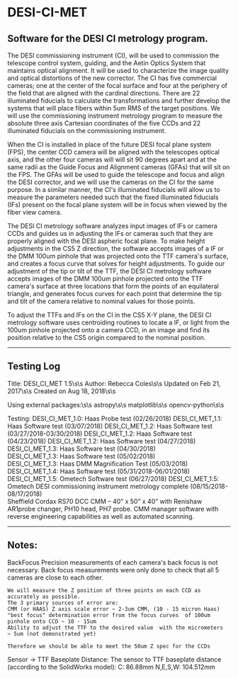 # DESI-CI-MET
## Software for the DESI CI metrology program.

The DESI commissioning instrument (CI), will be used to commission the telescope control system, guiding, and
the Aetin Optics System that maintains optical alignment. It will be used to characterize the image quality and
optical distortions of the new corrector. The CI has five commercial cameras; one at the center of the focal surface
and four at the periphery of the field that are aligned with the cardinal directions. There are 22 illuminated
fiducials to calculate the transformations and further develop the systems that will place fibers within 5um RMS
of the target positions. We will use the commissioning instrument metrology program to measure the absolute
three axis Cartesian coordinates of the five CCDs and 22 illuminated fiducials on the commissioning instrument.

When the CI is installed in place of the future DESI focal plane system (FPS), the center CCD camera will
be aligned with the telescopes optical axis, and the other four cameras will will sit 90 degrees apart and at the
same radii as the Guide Focus and Alignment cameras (GFAs) that will sit on the FPS. The GFAs will be used
to guide the telescope and focus and align the DESI corrector, and we will use the cameras on the CI for the
same purpose. In a similar manner, the CI's illuminated fiducials will allow us to measure the parameters needed
such that the fixed illuminated fiducials (IFs) present on the focal plane system will be in focus when viewed by
the fiber view camera.

The DESI CI metrology software analyzes input images of IFs or camera CCDs and guides us in adjusting the IFs
or cameras such that they are properly aligned with the DESI aspheric focal plane. To make height adjustments
in the CS5 Z direction, the software accepts images of a IF or the DMM 100um pinhole that was projected onto
the TTF camera's surface, and creates a focus curve that solves for height adjustments. To guide our adjustment 
of the tip or tilt of the TTF, the DESI CI metrology software accepts images of the DMM 100um pinhole projected 
onto the TTF camera's surface at three locations that form the points of an equilateral triangle, and generates 
focus curves for each point that determine the tip and tilt of the camera relative to nominal values for those 
points.

To adjust the TTFs and IFs on the CI in the CS5 X-Y plane, the DESI CI metrology software uses centroiding
routines to locate a IF, or light from the 100um pinhole projected onto a camera CCD, in an image and find its
position relative to the CS5 origin compared to the nominal position.

---
## Testing Log

Title: DESI_CI_MET 1.5\s\s
Author: Rebecca Coles\s\s
Updated on Feb 21, 2017\s\s
Created on Aug 18, 2018\s\s

Using external packages:\s\s
    astropy\s\s
    matplotlib\s\s
    opencv-python\s\s
    
Testing:
    DESI_CI_MET_1.0: Haas Probe test (02/26/2018)
    DESI_CI_MET_1.1: Haas Software test (03/07/2018)
    DESI_CI_MET_1.2: Haas Software test (03/27/2018-03/30/2018)
    DESI_CI_MET_1.2: Haas Software test (04/23/2018) 
    DESI_CI_MET_1.2: Haas Software test (04/27/2018)   
    DESI_CI_MET_1.3: Haas Software test (04/30/2018)   
    DESI_CI_MET_1.3: Haas Software test (05/02/2018)  
    DESI_CI_MET_1.3: Haas DMM Magnification Test (05/03/2018)     
    DESI_CI_MET_1.4: Haas Software test (05/31/2018-06/01/2018)
    DESI_CI_MET_1.5: Ometech Software test (06/27/2018)
    DESI_CI_MET_1.5: Ometech DESI commissioning instrument metrology complete (08/15/2018-08/17/2018)  
        Sheffield Cordax RS70 DCC CMM – 40” x 50” x 40” with Renishaw AR1probe changer, PH10 head, PH7 probe. 
        CMM manager software with reverse engineering capabilities as well as automated scanning.
        
---
        
## Notes:

BackFocus
    Precision measurements of each camera's back focus is not necessary. Back focus measurements were only done to check that all 5 cameras are close to each other.

    We will measure the Z position of three points on each CCD as accurately as possible. 
    The 3 primary sources of error are:
    CMM (or HAAS) Z axis scale error ~ 2-3um CMM, (10 - 15 micron Haas)
    "best focus" determination error from the focus curves  of 100um pinhole onto CCD ~ 10 - 15um
    Ability to adjust the TTF to the desired value  with the micrometers  ~ 5um (not demonstrated yet)

    Therefore we should be able to meet the 50um Z spec for the CCDs
    
Sensor -> TTF Baseplate Distance:
    The sensor to TTF baseplate distance (according to the SolidWorks model):
    C: 86.88mm
    N,E,S,W: 104.512mm 
